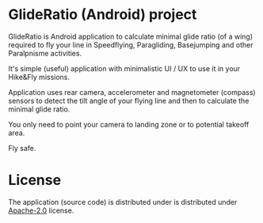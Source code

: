 # GlideRatio (Android) project

GlideRatio is Android application to calculate minimal glide ratio (of a wing) required to fly your line in
Speedflying, Paragliding, Basejumping and other Paralpnisme activities.

It's simple (useful) application with minimalistic UI / UX to use it in your Hike&Fly missions.

Application uses rear camera, accelerometer and magnetometer (compass) sensors to detect the tilt angle of your flying line and then
to calculate the minimal glide ratio.

You only need to point your camera to landing zone or to potential takeoff area.

Fly safe.


# License

The application (source code) is distributed under is distributed under [Apache-2.0](LICENSE) license.
